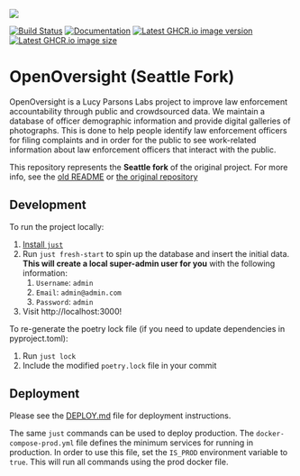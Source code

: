 ![](docs/img/lpl-logo.png)

[![Build Status](https://github.com/OrcaCollective/OpenOversight/actions/workflows/publish.yml/badge.svg)](https://github.com/OrcaCollective/OpenOversight/actions/workflows/publish.yml)
[![Documentation](https://img.shields.io/badge/docs-main-yellow)](https://orcacollective.github.io/OpenOversight/)
[![Latest GHCR.io image version](https://ghcr-badge.herokuapp.com/orcacollective/openoversight/latest_tag?color=%230078D4)](https://ghcr.io/orcacollective/openoversight)
[![Latest GHCR.io image size](https://ghcr-badge.herokuapp.com/orcacollective/openoversight/size?color=%230078D4)](https://ghcr.io/orcacollective/openoversight)

# OpenOversight (Seattle Fork)

OpenOversight is a Lucy Parsons Labs project to improve law enforcement accountability through public and crowdsourced data. We maintain a database of officer demographic information and provide digital galleries of photographs. This is done to help people identify law enforcement officers for filing complaints and in order for the public to see work-related information about law enforcement officers that interact with the public.

This repository represents the **Seattle fork** of the original project. For more info, see the [old README](README_OLD.md) or [the original repository](https://github.com/lucyparsons/OpenOversight/)

## Development

To run the project locally:
1. [Install `just`](https://github.com/casey/just)
2. Run `just fresh-start` to spin up the database and insert the initial data. **This will create a local super-admin user for you** with the following information:
   1. `Username`: `admin`
   2. `Email`: `admin@admin.com`
   3. `Password`: `admin`
3. Visit http://localhost:3000!

To re-generate the poetry lock file (if you need to update dependencies in pyproject.toml):
1. Run `just lock`
2. Include the modified `poetry.lock` file in your commit


## Deployment

Please see the [DEPLOY.md](/DEPLOY.md) file for deployment instructions.

The same `just` commands can be used to deploy production.
The `docker-compose-prod.yml` file defines the minimum services for running in production.
In order to use this file, set the `IS_PROD` environment variable to `true`.
This will run all commands using the prod docker file.
